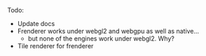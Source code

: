 Todo:

- Update docs
- Frenderer works under webgl2 and webgpu as well as native...
  - but none of the engines work under webgl2.  Why?
- Tile renderer for frenderer
